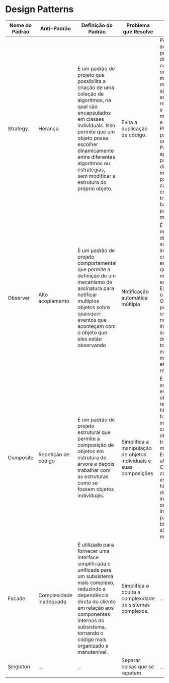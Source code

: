 <h1> Design Patterns </h1>


| Nome do Padrão | Anti-Padrão | Definição do Padrão | Problema que Resolve | Exemplo |
|----------------|-------------|---------------------|----------------------| ----------------------| 
|Strategy.      | Herança.      | É um padrão de projeto que possibilita a criação de uma coleção de algoritmos, na qual são encapsulados em classes individuais. Isso permite que um objeto possa escolher dinamicamente entre diferentes algoritmos ou estratégias, sem modificar a estrutura do próprio objeto.         | Evita a duplicação de código.        |  Pode ser aplicado sempre que é preciso lidar com diferentes comportamentos ou algoritmos de maneira flexível e modular. Ele ajuda a separar as responsabilidades e tornar o código mais organizado e extensível. Ex: Plataformas de pagamento online, como o PayPal, podem aplicar o Strategy para lidar com diferentes métodos de pagamento, como cartões de crédito, transferências bancárias e pagamentos móveis. | 
| Observer      | Alto acoplamento     | É um padrão de projeto comportamental que permite a definição de um mecanismo de assinatura para notificar multiplos objetos sobre quaisquer eventos que aconteçam com o objeto que eles estão observando     | Notificação automática múltipla          | É utilizado em muitos tipos diferentes de software para implementar a comunicação entre objetos quando mudanças de estado ocorrem. Ex: O Gmail aplica o padrão Observer para permitir que os usuários recebam notificações instantâneas sobre a chegada de novos e-mails, tornando a experiência de e-mail mais eficiente e responsiva.|
| Composite     | Repetição de código     | É um padrão de projeto estrutural que permite a composição de objetos em estrutura de árvore e depois trabalhar com as estruturas como se fossem objetos individuais.       | Simplifica a manipulação de objetos individuais e suas composições          |É usado em softwares onde a estrutura de objetos precisa representar hierarquias de forma que objetos individuais e composições de objetos sejam tratados de maneira uniforme. Ex: O SharePoint utiliza o padrão Composite para criar uma estrutura hierárquica de documentos e informações, onde documentos individuais, pastas, bibliotecas e sites são tratados de maneira uniforme. |
| Facade            | Complexidade inadequada         | É utilizado para fornecer uma interface simplificada e unificada para um subsistema mais complexo, reduzindo a dependência direta do cliente em relação aos componentes internos do subsistema, tornando o código mais organizado e manutenível.                | Simplifica e oculta a complexidade de sistemas complexos.             | ... |
| Singleton            | ...         | ...                 | Separar coisas que se repetem                  | ... |

